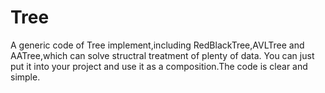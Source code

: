 # Tree
A generic code of Tree implement,including RedBlackTree,AVLTree and AATree,which can solve structral treatment of plenty of data.
You can just put it into your project and use it as a composition.The code is clear and simple.
